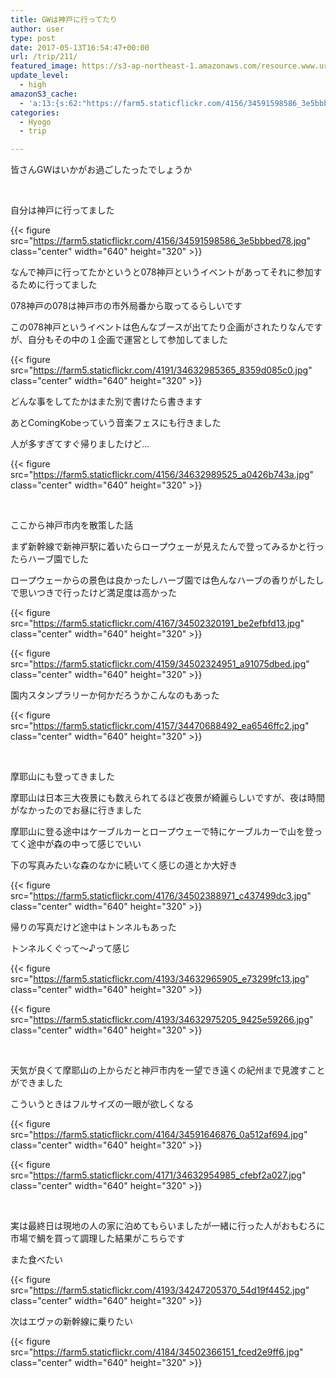 ```yaml
---
title: GWは神戸に行ってたり
author: user
type: post
date: 2017-05-13T16:54:47+00:00
url: /trip/211/
featured_image: https://s3-ap-northeast-1.amazonaws.com/resource.www.uranari.io/wp-content/uploads/2017/05/34591598586_3e5bbbed78.jpg
update_level:
  - high
amazonS3_cache:
  - 'a:13:{s:62:"https://farm5.staticflickr.com/4156/34591598586_3e5bbbed78.jpg";a:1:{s:9:"timestamp";i:1494694371;}s:62:"https://farm5.staticflickr.com/4191/34632985365_8359d085c0.jpg";a:1:{s:9:"timestamp";i:1494694371;}s:62:"https://farm5.staticflickr.com/4156/34632989525_a0426b743a.jpg";a:1:{s:9:"timestamp";i:1494694371;}s:62:"https://farm5.staticflickr.com/4167/34502320191_be2efbfd13.jpg";a:1:{s:9:"timestamp";i:1494694371;}s:62:"https://farm5.staticflickr.com/4159/34502324951_a91075dbed.jpg";a:1:{s:9:"timestamp";i:1494694371;}s:62:"https://farm5.staticflickr.com/4157/34470688492_ea6546ffc2.jpg";a:1:{s:9:"timestamp";i:1494694371;}s:62:"https://farm5.staticflickr.com/4176/34502388971_c437499dc3.jpg";a:1:{s:9:"timestamp";i:1494694371;}s:62:"https://farm5.staticflickr.com/4193/34632965905_e73299fc13.jpg";a:1:{s:9:"timestamp";i:1494694371;}s:62:"https://farm5.staticflickr.com/4193/34632975205_9425e59266.jpg";a:1:{s:9:"timestamp";i:1494694371;}s:62:"https://farm5.staticflickr.com/4164/34591646876_0a512af694.jpg";a:1:{s:9:"timestamp";i:1494694371;}s:62:"https://farm5.staticflickr.com/4171/34632954985_cfebf2a027.jpg";a:1:{s:9:"timestamp";i:1494694371;}s:62:"https://farm5.staticflickr.com/4193/34247205370_54d19f4452.jpg";a:1:{s:9:"timestamp";i:1494694371;}s:62:"https://farm5.staticflickr.com/4184/34502366151_fced2e9ff6.jpg";a:1:{s:9:"timestamp";i:1494694371;}}'
categories:
  - Hyogo
  - trip

---
```

皆さんGWはいかがお過ごしたったでしょうか

&nbsp;

自分は神戸に行ってました

{{< figure src="https://farm5.staticflickr.com/4156/34591598586_3e5bbbed78.jpg" class="center" width="640" height="320" >}}

なんで神戸に行ってたかというと078神戸というイベントがあってそれに参加するために行ってました

078神戸の078は神戸市の市外局番から取ってるらしいです

この078神戸というイベントは色んなブースが出てたり企画がされたりなんですが、自分もその中の１企画で運営として参加してました

{{< figure src="https://farm5.staticflickr.com/4191/34632985365_8359d085c0.jpg" class="center" width="640" height="320" >}}

どんな事をしてたかはまた別で書けたら書きます

あとComingKobeっていう音楽フェスにも行きました

人が多すぎてすぐ帰りましたけど&#8230;

{{< figure src="https://farm5.staticflickr.com/4156/34632989525_a0426b743a.jpg" class="center" width="640" height="320" >}}

&nbsp;

ここから神戸市内を散策した話

まず新幹線で新神戸駅に着いたらロープウェーが見えたんで登ってみるかと行ったらハーブ園でした

ロープウェーからの景色は良かったしハーブ園では色んなハーブの香りがしたしで思いつきで行ったけど満足度は高かった

{{< figure src="https://farm5.staticflickr.com/4167/34502320191_be2efbfd13.jpg" class="center" width="640" height="320" >}}

{{< figure src="https://farm5.staticflickr.com/4159/34502324951_a91075dbed.jpg" class="center" width="640" height="320" >}}

園内スタンプラリーか何かだろうかこんなのもあった

{{< figure src="https://farm5.staticflickr.com/4157/34470688492_ea6546ffc2.jpg" class="center" width="640" height="320" >}}

&nbsp;

摩耶山にも登ってきました

摩耶山は日本三大夜景にも数えられてるほど夜景が綺麗らしいですが、夜は時間がなかったのでお昼に行きました

摩耶山に登る途中はケーブルカーとロープウェーで特にケーブルカーで山を登ってく途中が森の中って感じでいい

下の写真みたいな森のなかに続いてく感じの道とか大好き

{{< figure src="https://farm5.staticflickr.com/4176/34502388971_c437499dc3.jpg" class="center" width="640" height="320" >}}

帰りの写真だけど途中はトンネルもあった

トンネルくぐって～♪って感じ

{{< figure src="https://farm5.staticflickr.com/4193/34632965905_e73299fc13.jpg" class="center" width="640" height="320" >}}

{{< figure src="https://farm5.staticflickr.com/4193/34632975205_9425e59266.jpg" class="center" width="640" height="320" >}}

&nbsp;

天気が良くて摩耶山の上からだと神戸市内を一望でき遠くの紀州まで見渡すことができました

こういうときはフルサイズの一眼が欲しくなる

{{< figure src="https://farm5.staticflickr.com/4164/34591646876_0a512af694.jpg" class="center" width="640" height="320" >}}

{{< figure src="https://farm5.staticflickr.com/4171/34632954985_cfebf2a027.jpg" class="center" width="640" height="320" >}}

&nbsp;

実は最終日は現地の人の家に泊めてもらいましたが一緒に行った人がおもむろに市場で鯛を買って調理した結果がこちらです

また食べたい

{{< figure src="https://farm5.staticflickr.com/4193/34247205370_54d19f4452.jpg" class="center" width="640" height="320" >}}

次はエヴァの新幹線に乗りたい

{{< figure src="https://farm5.staticflickr.com/4184/34502366151_fced2e9ff6.jpg" class="center" width="640" height="320" >}}